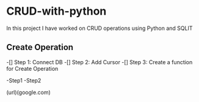 # CRUD-with-python
In this project I have worked on CRUD operations using Python and SQLIT

## Create Operation
-[] Step 1: Connect DB
-[] Step 2: Add Cursor
-[] Step 3: Create a function for Create Operation

-Step1
-Step2

(url)(google.com)
